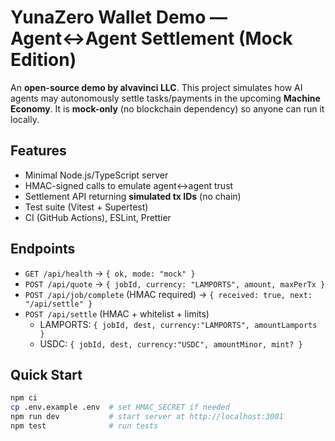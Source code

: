 # YunaZero Wallet Demo — Agent↔Agent Settlement (Mock Edition)

An **open-source demo by alvavinci LLC**. This project simulates how AI agents may
autonomously settle tasks/payments in the upcoming **Machine Economy**.
It is **mock-only** (no blockchain dependency) so anyone can run it locally.

## Features
- Minimal Node.js/TypeScript server
- HMAC-signed calls to emulate agent↔agent trust
- Settlement API returning **simulated tx IDs** (no chain)
- Test suite (Vitest + Supertest)
- CI (GitHub Actions), ESLint, Prettier

## Endpoints
- `GET /api/health` → `{ ok, mode: "mock" }`
- `POST /api/quote` → `{ jobId, currency: "LAMPORTS", amount, maxPerTx }`
- `POST /api/job/complete` (HMAC required) → `{ received: true, next: "/api/settle" }`
- `POST /api/settle` (HMAC + whitelist + limits)  
  - LAMPORTS: `{ jobId, dest, currency:"LAMPORTS", amountLamports }`  
  - USDC: `{ jobId, dest, currency:"USDC", amountMinor, mint? }`

## Quick Start
```bash
npm ci
cp .env.example .env  # set HMAC_SECRET if needed
npm run dev           # start server at http://localhost:3001
npm test              # run tests
